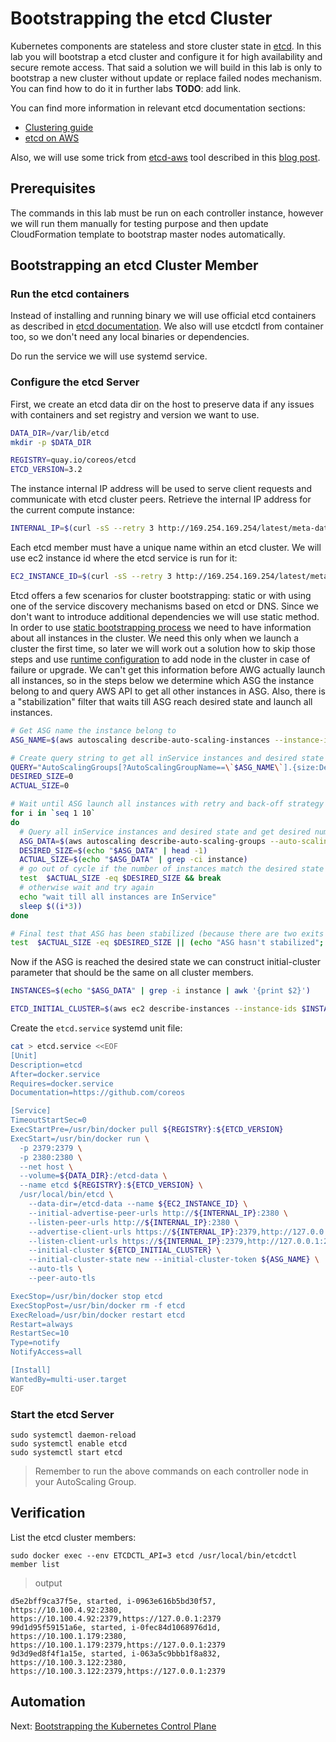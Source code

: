 # Bootstrapping the etcd Cluster

Kubernetes components are stateless and store cluster state in [etcd](https://github.com/coreos/etcd). In this lab you will bootstrap a etcd cluster and configure it for high availability and secure remote access. That said a solution we will build in this lab is only to bootstrap a new cluster without update or replace failed nodes mechanism. You can find how to do it in further labs __TODO__: add link.

You can find more information in relevant etcd documentation sections:
- [Clustering guide](https://github.com/coreos/etcd/blob/master/Documentation/op-guide/clustering.md)
- [etcd on AWS](https://github.com/coreos/etcd/blob/master/Documentation/platforms/aws.md)

Also, we will use some trick from [etcd-aws](https://github.com/crewjam/etcd-aws) tool described in this [blog post](https://crewjam.com/etcd-aws).

## Prerequisites

The commands in this lab must be run on each controller instance, however we will run them manually for testing purpose and then update CloudFormation template to bootstrap master nodes automatically.

## Bootstrapping an etcd Cluster Member

### Run the etcd containers

Instead of installing and running binary we will use official etcd containers as described in [etcd documentation](https://github.com/coreos/etcd/blob/master/Documentation/op-guide/container.md). We also will use etcdctl from container too, so we don't need any local binaries or dependencies.

Do run the service we will use systemd service.

### Configure the etcd Server

First, we create an etcd data dir on the host to preserve data if any issues with containers and set registry and version we want to use.

```bash
DATA_DIR=/var/lib/etcd
mkdir -p $DATA_DIR

REGISTRY=quay.io/coreos/etcd
ETCD_VERSION=3.2
```

The instance internal IP address will be used to serve client requests and communicate with etcd cluster peers. Retrieve the internal IP address for the current compute instance:

```bash
INTERNAL_IP=$(curl -sS --retry 3 http://169.254.169.254/latest/meta-data/local-ipv4)
```

Each etcd member must have a unique name within an etcd cluster. We will use ec2 instance id where the etcd service is run for it:

```bash
EC2_INSTANCE_ID=$(curl -sS --retry 3 http://169.254.169.254/latest/meta-data/instance-id)
```

Etcd offers a few scenarios for cluster bootstrapping: static or with using one of the service discovery mechanisms based on etcd or DNS. Since we don't want to introduce additional dependencies we will use static method. In order to use [static bootstrapping process](https://github.com/coreos/etcd/blob/master/Documentation/op-guide/clustering.md#static) we need to have information about all instances in the cluster. We need this only when we launch a cluster the first time, so later we will work out a solution how to skip those steps and use [runtime configuration](https://github.com/coreos/etcd/blob/master/Documentation/op-guide/runtime-configuration.md) to add node in the cluster in case of failure or upgrade. We can't get this information before AWG actually launch all instances, so in the steps below we determine which ASG the instance belong to and query AWS API to get all other instances in ASG. Also, there is a "stabilization" filter that waits till ASG reach desired state and launch all instances.

```bash
# Get ASG name the instance belong to
ASG_NAME=$(aws autoscaling describe-auto-scaling-instances --instance-ids $EC2_INSTANCE_ID --query AutoScalingInstances[0].AutoScalingGroupName --out text)

# Create query string to get all inService instances and desired state
QUERY="AutoScalingGroups[?AutoScalingGroupName==\`$ASG_NAME\`].{size:DesiredCapacity,instances:Instances[?LifecycleState==\`InService\`].InstanceId}"
DESIRED_SIZE=0
ACTUAL_SIZE=0

# Wait until ASG launch all instances with retry and back-off strategy
for i in `seq 1 10`
do
  # Query all inService instances and desired state and get desired number of instances
  ASG_DATA=$(aws autoscaling describe-auto-scaling-groups --auto-scaling-group-name $ASG_NAME --query $QUERY  --output text)
  DESIRED_SIZE=$(echo "$ASG_DATA" | head -1)
  ACTUAL_SIZE=$(echo "$ASG_DATA" | grep -ci instance)
  # go out of cycle if the number of instances match the desired state
  test  $ACTUAL_SIZE -eq $DESIRED_SIZE && break
  # otherwise wait and try again
  echo "wait till all instances are InService"
  sleep $((i*3))
done

# Final test that ASG has been stabilized (because there are two exits from 'for' loop)
test  $ACTUAL_SIZE -eq $DESIRED_SIZE || (echo "ASG hasn't stabilized"; exit 1)
```

Now if the ASG is reached the desired state we can construct initial-cluster parameter that should be the same on all cluster members.

```bash
INSTANCES=$(echo "$ASG_DATA" | grep -i instance | awk '{print $2}')

ETCD_INITIAL_CLUSTER=$(aws ec2 describe-instances --instance-ids $INSTANCES --query 'Reservations[].Instances[].[InstanceId,PrivateIpAddress]' --output text | sort | awk '{ printf("%s=https://%s:2380,", $1, $2) }' | sed 's/,$//g')
```

Create the `etcd.service` systemd unit file:

```bash
cat > etcd.service <<EOF
[Unit]
Description=etcd
After=docker.service
Requires=docker.service
Documentation=https://github.com/coreos

[Service]
TimeoutStartSec=0
ExecStartPre=/usr/bin/docker pull ${REGISTRY}:${ETCD_VERSION}
ExecStart=/usr/bin/docker run \
  -p 2379:2379 \
  -p 2380:2380 \
  --net host \
  --volume=${DATA_DIR}:/etcd-data \
  --name etcd ${REGISTRY}:${ETCD_VERSION} \
  /usr/local/bin/etcd \
    --data-dir=/etcd-data --name ${EC2_INSTANCE_ID} \
    --initial-advertise-peer-urls http://${INTERNAL_IP}:2380 \
    --listen-peer-urls http://${INTERNAL_IP}:2380 \
    --advertise-client-urls https://${INTERNAL_IP}:2379,http://127.0.0.1:2379 \
    --listen-client-urls https://${INTERNAL_IP}:2379,http://127.0.0.1:2379 \
    --initial-cluster ${ETCD_INITIAL_CLUSTER} \
    --initial-cluster-state new --initial-cluster-token ${ASG_NAME} \
    --auto-tls \
    --peer-auto-tls

ExecStop=/usr/bin/docker stop etcd  
ExecStopPost=/usr/bin/docker rm -f etcd  
ExecReload=/usr/bin/docker restart etcd
Restart=always
RestartSec=10
Type=notify
NotifyAccess=all

[Install]
WantedBy=multi-user.target
EOF
```

### Start the etcd Server

```
sudo systemctl daemon-reload
sudo systemctl enable etcd
sudo systemctl start etcd
```

> Remember to run the above commands on each controller node in your AutoScaling Group.

## Verification

List the etcd cluster members:

```
sudo docker exec --env ETCDCTL_API=3 etcd /usr/local/bin/etcdctl  member list
```

> output

```
d5e2bff9ca37f5e, started, i-0963e616b5bd30f57, https://10.100.4.92:2380, https://10.100.4.92:2379,https://127.0.0.1:2379
99d1d95f59151a6e, started, i-0fec84d1068976d1d, https://10.100.1.179:2380, https://10.100.1.179:2379,https://127.0.0.1:2379
9d3d9ed8f4f1a15e, started, i-063a5c9bbb1f8a832, https://10.100.3.122:2380, https://10.100.3.122:2379,https://127.0.0.1:2379
```

## Automation


Next: [Bootstrapping the Kubernetes Control Plane](09-bootstrapping-kubernetes-controllers.md)
